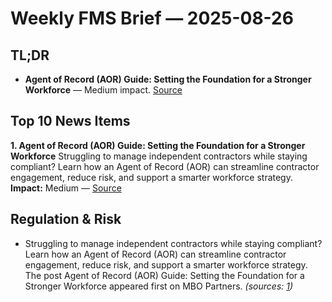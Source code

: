 # Weekly FMS Brief — 2025-08-26

## TL;DR

- **Agent of Record (AOR) Guide: Setting the Foundation for a Stronger Workforce** — Medium impact. [Source](https://www.mbopartners.com/blog/guide/agent-of-record-ungated/)

## Top 10 News Items

**1. Agent of Record (AOR) Guide: Setting the Foundation for a Stronger Workforce**
Struggling to manage independent contractors while staying compliant? Learn how an Agent of Record (AOR) can streamline contractor engagement, reduce risk, and support a smarter workforce strategy.
**Impact:** Medium — [Source](https://www.mbopartners.com/blog/guide/agent-of-record-ungated/)


## Regulation & Risk

- Struggling to manage independent contractors while staying compliant? Learn how an Agent of Record (AOR) can streamline contractor engagement, reduce risk, and support a smarter workforce strategy. The post Agent of Record (AOR) Guide: Setting the Foundation for a Stronger Workforce appeared first on MBO Partners. *(sources: [1](https://www.mbopartners.com/blog/guide/agent-of-record-ungated/))*